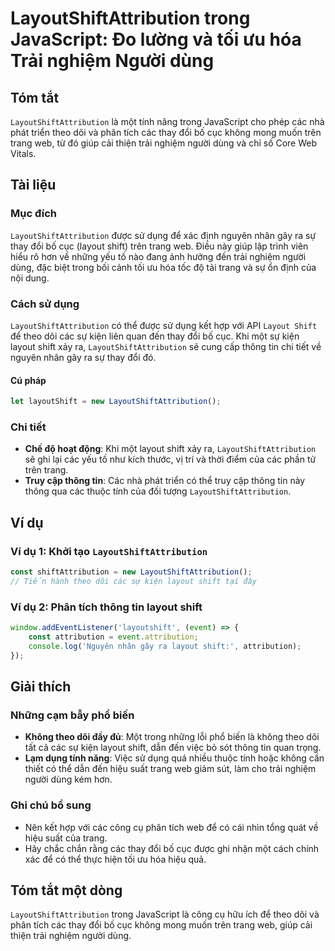 <!--
Meta Description: # LayoutShiftAttribution trong JavaScript: Đo lường và tối ưu hóa Trải nghiệm Người dùng ## Tóm tắt `LayoutShiftAttribution` là một tính năng trong Ja...
Meta Keywords: các, layoutshiftattribution, layout, shift, trang
-->

# LayoutShiftAttribution trong JavaScript: Đo lường và tối ưu hóa Trải nghiệm Người dùng

## Tóm tắt
`LayoutShiftAttribution` là một tính năng trong JavaScript cho phép các nhà phát triển theo dõi và phân tích các thay đổi bố cục không mong muốn trên trang web, từ đó giúp cải thiện trải nghiệm người dùng và chỉ số Core Web Vitals.

## Tài liệu
### Mục đích
`LayoutShiftAttribution` được sử dụng để xác định nguyên nhân gây ra sự thay đổi bố cục (layout shift) trên trang web. Điều này giúp lập trình viên hiểu rõ hơn về những yếu tố nào đang ảnh hưởng đến trải nghiệm người dùng, đặc biệt trong bối cảnh tối ưu hóa tốc độ tải trang và sự ổn định của nội dung.

### Cách sử dụng
`LayoutShiftAttribution` có thể được sử dụng kết hợp với API `Layout Shift` để theo dõi các sự kiện liên quan đến thay đổi bố cục. Khi một sự kiện layout shift xảy ra, `LayoutShiftAttribution` sẽ cung cấp thông tin chi tiết về nguyên nhân gây ra sự thay đổi đó.

#### Cú pháp
```javascript
let layoutShift = new LayoutShiftAttribution();
```

### Chi tiết
- **Chế độ hoạt động**: Khi một layout shift xảy ra, `LayoutShiftAttribution` sẽ ghi lại các yếu tố như kích thước, vị trí và thời điểm của các phần tử trên trang.
- **Truy cập thông tin**: Các nhà phát triển có thể truy cập thông tin này thông qua các thuộc tính của đối tượng `LayoutShiftAttribution`.

## Ví dụ
### Ví dụ 1: Khởi tạo `LayoutShiftAttribution`
```javascript
const shiftAttribution = new LayoutShiftAttribution();
// Tiến hành theo dõi các sự kiện layout shift tại đây
```

### Ví dụ 2: Phân tích thông tin layout shift
```javascript
window.addEventListener('layoutshift', (event) => {
    const attribution = event.attribution;
    console.log('Nguyên nhân gây ra layout shift:', attribution);
});
```

## Giải thích
### Những cạm bẫy phổ biến
- **Không theo dõi đầy đủ**: Một trong những lỗi phổ biến là không theo dõi tất cả các sự kiện layout shift, dẫn đến việc bỏ sót thông tin quan trọng.
- **Lạm dụng tính năng**: Việc sử dụng quá nhiều thuộc tính hoặc không cần thiết có thể dẫn đến hiệu suất trang web giảm sút, làm cho trải nghiệm người dùng kém hơn.

### Ghi chú bổ sung
- Nên kết hợp với các công cụ phân tích web để có cái nhìn tổng quát về hiệu suất của trang.
- Hãy chắc chắn rằng các thay đổi bố cục được ghi nhận một cách chính xác để có thể thực hiện tối ưu hóa hiệu quả.

## Tóm tắt một dòng
`LayoutShiftAttribution` trong JavaScript là công cụ hữu ích để theo dõi và phân tích các thay đổi bố cục không mong muốn trên trang web, giúp cải thiện trải nghiệm người dùng.